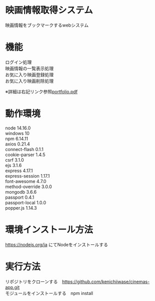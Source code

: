 # 映画情報取得システム
映画情報をブックマークするwebシステム

# 機能
ログイン処理  
映画情報の一覧表示処理  
お気に入り映画登録処理  
お気に入り映画削除処理

※詳細は右記リンク参照[portfolio.pdf](https://github.com/kenichiiwase/portfolio/files/7109210/portfolio.pdf)

# 動作環境  
node 14.16.0  
windows 10  
npm 6.14.11  
axios 0.21.4  
connect-flash 0.1.1  
cookie-parser 1.4.5  
csrf 3.1.0  
ejs 3.1.6  
express 4.17.1  
express-session 1.17.1  
font-awesome 4.7.0  
method-override 3.0.0  
mongodb 3.6.6  
passport 0.4.1  
passport-local 1.0.0  
popper.js 1.14.3  

# 環境インストール方法  
https://nodejs.org/ja にてNodeをインストールする

# 実行方法  
リポジトリをクローンする　https://github.com/kenichiiwase/cinemas-app.git  
モジュールをインストールする　npm install

